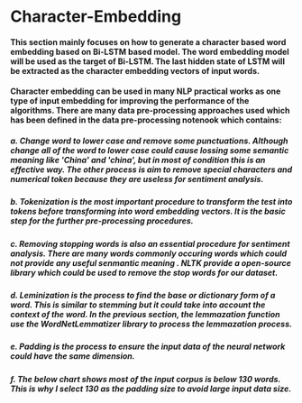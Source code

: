 # Character-Embedding
#### This section mainly focuses on how to generate a character based word embedding based on Bi-LSTM based model. The word embedding model will be used as the target of Bi-LSTM. The last hidden state of LSTM will be extracted as the character embedding vectors of input words.
#### Character embedding can be used in many NLP practical works as one type of input embedding for improving the performance of the algorithms. There are many data pre-processing approaches used which has been defined in the data pre-processing notenook which contains:
##### a. Change word to lower case and remove some punctuations. Although change all of the word to lower case could cause lossing some semantic meaning like 'China' and 'china', but in most of condition this is an effective way. The other process is aim to remove special characters and numerical token because they are useless for sentiment analysis.
##### b. Tokenization is the most important procedure to transform the test into tokens before transforming into word embedding vectors. It is the basic step for the further pre-processing procedures.
##### c. Removing stopping words is also an essential procedure for sentiment analysis. There are many words commonly occuring words which could not provide any useful senmantic meaning . NLTK provide a open-source library which could be used to remove the stop words for our dataset.
##### d. Leminization is the process to find the base or dictionary form of a word. This is similar to stemming but it could take into account the context of the word. In the previous section, the lemmazation function use the WordNetLemmatizer library to process the lemmazation process.
##### e. Padding is the process to ensure the input data of the neural network could have the same dimension.
##### f. The below chart shows most of the input corpus is below 130 words. This is why I select 130 as the padding size to avoid large input data size.
